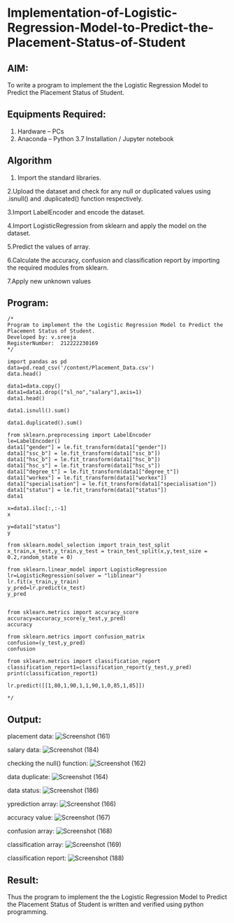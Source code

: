 # Implementation-of-Logistic-Regression-Model-to-Predict-the-Placement-Status-of-Student

## AIM:
To write a program to implement the the Logistic Regression Model to Predict the Placement Status of Student.

## Equipments Required:
1. Hardware – PCs
2. Anaconda – Python 3.7 Installation / Jupyter notebook

## Algorithm
1. Import the standard libraries.

2.Upload the dataset and check for any null or duplicated values using .isnull() and .duplicated() function respectively.

3.Import LabelEncoder and encode the dataset.

4.Import LogisticRegression from sklearn and apply the model on the dataset.

5.Predict the values of array.

6.Calculate the accuracy, confusion and classification report by importing the required modules from sklearn.

7.Apply new unknown values

## Program:
```
/*
Program to implement the the Logistic Regression Model to Predict the Placement Status of Student.
Developed by: v.sreeja
RegisterNumber:  212222230169
*/

import pandas as pd
data=pd.read_csv('/content/Placement_Data.csv')
data.head()

data1=data.copy()
data1=data1.drop(["sl_no","salary"],axis=1)
data1.head()

data1.isnull().sum()

data1.duplicated().sum()

from sklearn.preprocessing import LabelEncoder
le=LabelEncoder()
data1["gender"] = le.fit_transform(data1["gender"])
data1["ssc_b"] = le.fit_transform(data1["ssc_b"])
data1["hsc_b"] = le.fit_transform(data1["hsc_b"])
data1["hsc_s"] = le.fit_transform(data1["hsc_s"])
data1["degree_t"] = le.fit_transform(data1["degree_t"])
data1["workex"] = le.fit_transform(data1["workex"])
data1["specialisation"] = le.fit_transform(data1["specialisation"])
data1["status"] = le.fit_transform(data1["status"])
data1

x=data1.iloc[:,:-1]
x

y=data1["status"]
y

from sklearn.model_selection import train_test_split
x_train,x_test,y_train,y_test = train_test_split(x,y,test_size = 0.2,random_state = 0)

from sklearn.linear_model import LogisticRegression
lr=LogisticRegression(solver = "liblinear")
lr.fit(x_train,y_train)
y_pred=lr.predict(x_test)
y_pred


from sklearn.metrics import accuracy_score
accuracy=accuracy_score(y_test,y_pred)
accuracy

from sklearn.metrics import confusion_matrix
confusion=(y_test,y_pred)
confusion

from sklearn.metrics import classification_report
classification_report1=classification_report(y_test,y_pred)
print(classification_report1)

lr.predict([[1,80,1,90,1,1,90,1,0,85,1,85]])

*/
```

## Output:
placement data:
![Screenshot (161)](https://github.com/VelasiriSreeja/Implementation-of-Logistic-Regression-Model-to-Predict-the-Placement-Status-of-Student/assets/118344328/397d150a-5654-4325-b0c3-8e2ee6c7872d)

salary data:
![Screenshot (184)](https://github.com/VelasiriSreeja/Implementation-of-Logistic-Regression-Model-to-Predict-the-Placement-Status-of-Student/assets/118344328/43a876ca-7e83-468d-a9c1-bb9df40ed64b)

checking the null() function:
![Screenshot (162)](https://github.com/VelasiriSreeja/Implementation-of-Logistic-Regression-Model-to-Predict-the-Placement-Status-of-Student/assets/118344328/e3c6a3ca-67a8-4b03-af7c-66b267afbb87)



data duplicate:
![Screenshot (164)](https://github.com/VelasiriSreeja/Implementation-of-Logistic-Regression-Model-to-Predict-the-Placement-Status-of-Student/assets/118344328/4e146e22-d488-4d6b-83c9-99293626b4bd)

data status:
![Screenshot (186)](https://github.com/VelasiriSreeja/Implementation-of-Logistic-Regression-Model-to-Predict-the-Placement-Status-of-Student/assets/118344328/9c5a468f-7ef0-41e0-9fce-dce49471e8f6)


yprediction array:
![Screenshot (166)](https://github.com/VelasiriSreeja/Implementation-of-Logistic-Regression-Model-to-Predict-the-Placement-Status-of-Student/assets/118344328/77e24ac6-7807-4820-bfda-046ad33dbf0e)

accuracy value:
![Screenshot (167)](https://github.com/VelasiriSreeja/Implementation-of-Logistic-Regression-Model-to-Predict-the-Placement-Status-of-Student/assets/118344328/2b432b2d-a649-49c4-ab47-038431c4a5c7)

confusion array:
![Screenshot (168)](https://github.com/VelasiriSreeja/Implementation-of-Logistic-Regression-Model-to-Predict-the-Placement-Status-of-Student/assets/118344328/203873af-3f57-4f43-8bd6-e58c1eb932f1)


classification array:
![Screenshot (169)](https://github.com/VelasiriSreeja/Implementation-of-Logistic-Regression-Model-to-Predict-the-Placement-Status-of-Student/assets/118344328/2eaf384f-87ca-41e0-a71d-75892ee53d9a)

classification report:
![Screenshot (188)](https://github.com/VelasiriSreeja/Implementation-of-Logistic-Regression-Model-to-Predict-the-Placement-Status-of-Student/assets/118344328/b6389cab-2da7-46e5-9d1b-9481ec7877ce)



## Result:
Thus the program to implement the the Logistic Regression Model to Predict the Placement Status of Student is written and verified using python programming.

